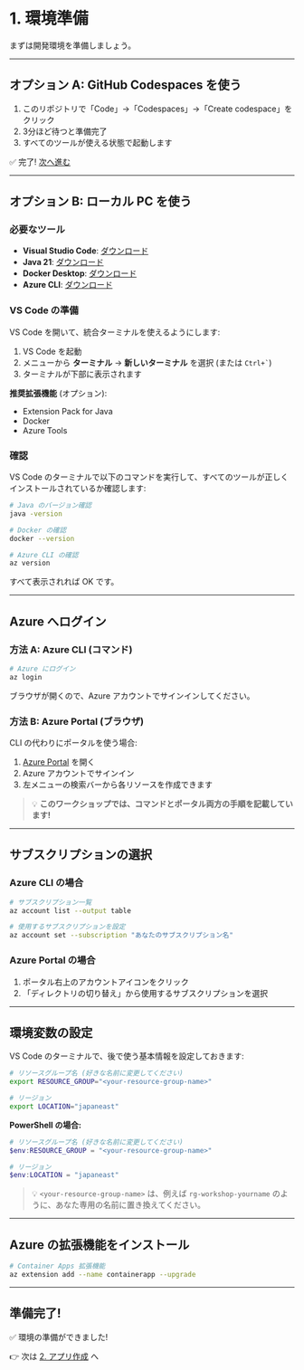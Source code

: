 # 1. 環境準備

まずは開発環境を準備しましょう。

---

## オプション A: GitHub Codespaces を使う

1. このリポジトリで「Code」→「Codespaces」→「Create codespace」をクリック
2. 3分ほど待つと準備完了
3. すべてのツールが使える状態で起動します

✅ 完了! [次へ進む](./02-create-app.md)

---

## オプション B: ローカル PC を使う

### 必要なツール

- **Visual Studio Code**: [ダウンロード](https://code.visualstudio.com/)
- **Java 21**: [ダウンロード](https://learn.microsoft.com/en-us/java/openjdk/download#openjdk-21)
- **Docker Desktop**: [ダウンロード](https://www.docker.com/products/docker-desktop/)
- **Azure CLI**: [ダウンロード](https://learn.microsoft.com/cli/azure/install-azure-cli)

### VS Code の準備

VS Code を開いて、統合ターミナルを使えるようにします:

1. VS Code を起動
2. メニューから **ターミナル** → **新しいターミナル** を選択 (または `` Ctrl+` ``)
3. ターミナルが下部に表示されます

**推奨拡張機能** (オプション):
- Extension Pack for Java
- Docker
- Azure Tools

### 確認

VS Code のターミナルで以下のコマンドを実行して、すべてのツールが正しくインストールされているか確認します:

```bash
# Java のバージョン確認
java -version

# Docker の確認
docker --version

# Azure CLI の確認
az version
```

すべて表示されれば OK です。

---

## Azure へログイン

### 方法 A: Azure CLI (コマンド)

```bash
# Azure にログイン
az login
```

ブラウザが開くので、Azure アカウントでサインインしてください。

### 方法 B: Azure Portal (ブラウザ)

CLI の代わりにポータルを使う場合:

1. [Azure Portal](https://portal.azure.com/) を開く
2. Azure アカウントでサインイン
3. 左メニューの検索バーから各リソースを作成できます

> 💡 **このワークショップでは、コマンドとポータル両方の手順を記載しています!**

---

## サブスクリプションの選択

### Azure CLI の場合

```bash
# サブスクリプション一覧
az account list --output table

# 使用するサブスクリプションを設定
az account set --subscription "あなたのサブスクリプション名"
```

### Azure Portal の場合

1. ポータル右上のアカウントアイコンをクリック
2. 「ディレクトリの切り替え」から使用するサブスクリプションを選択

---

## 環境変数の設定

VS Code のターミナルで、後で使う基本情報を設定しておきます:

```bash
# リソースグループ名 (好きな名前に変更してください)
export RESOURCE_GROUP="<your-resource-group-name>"

# リージョン
export LOCATION="japaneast"
```

**PowerShell の場合:**
```powershell
# リソースグループ名 (好きな名前に変更してください)
$env:RESOURCE_GROUP = "<your-resource-group-name>"

# リージョン
$env:LOCATION = "japaneast"
```

> 💡 `<your-resource-group-name>` は、例えば `rg-workshop-yourname` のように、あなた専用の名前に置き換えてください。

---

## Azure の拡張機能をインストール

```bash
# Container Apps 拡張機能
az extension add --name containerapp --upgrade
```

---

## 準備完了!

✅ 環境の準備ができました!

👉 次は [2. アプリ作成](./02-create-app.md) へ
